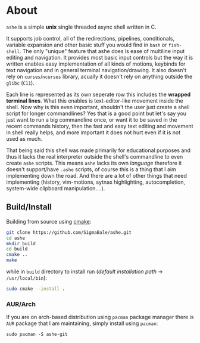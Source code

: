 # About
`ashe` is a simple **unix** single threaded async shell written in C.

It supports job control, all of the redirections, pipelines, conditionals, variable
expansion and other basic stuff you would find in `bash` or `fish-shell`.
The only "unique" feature that ashe does is ease of multiline input editing 
and navigation.
It provides most basic input controls but the way it is written enables easy
implementation of all kinds of motions, keybinds for text navigation and in general
terminal navigation/drawing. It also doesn't rely on `curses`/`ncurses` library, acually
it doesn't rely on anything outside the `glibc` (`C11`).

Each line is represented as its own seperate row this includes the **wrapped terminal lines**.
What this enables is text-editor-like movement inside the shell. Now why is this even
important, shouldn't the user just create a shell script for longer commandlines? Yes that
is a good point but let's say you just want to run a big commandline once, or want it to
be saved in the recent commands history, then the fast and easy text editing and movement
in shell really helps, and more important it does not hurt even if it is not 
used as much.

That being said this shell was made primarily for educational purposes and thus it lacks
the real interpreter outside the shell's commandline to even create `ashe` scripts. This
means `ashe` lacks its own _language_ therefore it doesn't support/have `.ashe` scripts, of
course this is a thing that I aim implementing down the road. And there are a lot of
other things that need implementing (history, vim-motions, sytnax highlighting, 
autocompletion, system-wide clipboard manipulation....).

## Build/Install
Building from source using [cmake](https://cmake.org/):
```sh
git clone https://github.com/SigmaBale/ashe.git
cd ashe
mkdir build
cd build
cmake ..
make
```

while in `build` directory to install run (_default installation path_ -> `/usr/local/bin`):
```sh
sudo cmake --install .
```

### AUR/Arch
If you are on arch-based distribution using `pacman` package manager there
is `AUR` package that I am maintaining, simply install using `pacman`:
```
sudo pacman -S ashe-git
```
